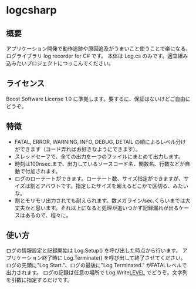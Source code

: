 # logcsharp

## 概要
アプリケーション開発で動作追跡や原因追及がうまいこと使うことで楽になる、ログライブラリ log recorder for C# です。
本体は Log.cs のみです。適宜組み込みたいプロジェクトにつっこんでください。

## ライセンス
Boost Software License 1.0 に準拠します。要するに、保証はないけどご自由にどうぞ。

## 特徴
- FATAL, ERROR, WARNING, INFO, DEBUG, DETAIL の順によるレベル分けができます（コード弄ればお好きなようにできます）。
- スレッドセーフで、全ての出力を一つのファイルにまとめて出力します。
- 時刻は100nsec.まで、出力しているソースコード名、関数名、行数などが自動で付加されます。
- ログのローテートができます。ローテート数、サイズ指定ができますが、サイズは割とアバウトです。指定したサイズを超えるどこかで区切る、みたいな。
- 割とモリモリ出力されても耐えられます。数メガライン/sec.くらいまでは大丈夫かと思います。それ以上になると処理が追いつかず記録漏れが出るケースはあるので、程々に。

## 使い方
ログの情報設定と記録開始は Log.Setup() を呼び出した時点から行います。
アプリケーション終了時に Log.Terminate() を呼び出して終了させてください。
ログの先頭に"Log Start."、ログの最後に"Log Terminated." がFATALレベルで出力されます。
ログの記録は任意の場所で Log.Write[LEVEL]() でどうぞ。文字列を引数に指定するだけです。
